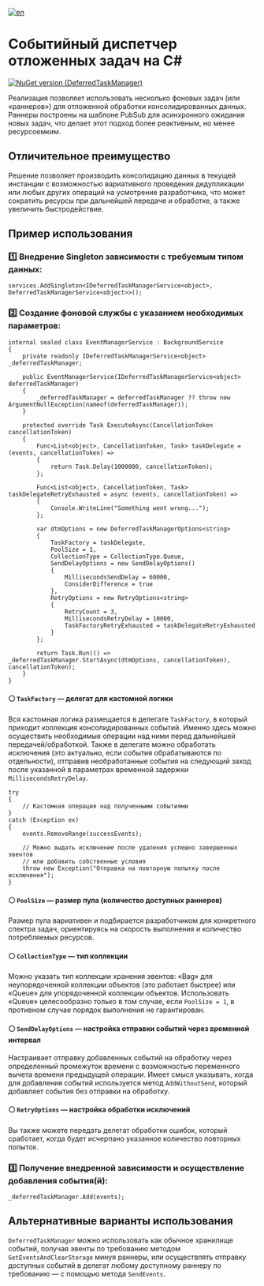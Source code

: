 [![en](https://img.shields.io/badge/lang-en-red.svg)](./README.md)

# Событийный диспетчер отложенных задач на C#

[![NuGet version (DeferredTaskManager)](https://img.shields.io/nuget/v/DeferredTaskManager.svg?style=flat-square)](https://www.nuget.org/packages/DeferredTaskManager)

Реализация позволяет использовать несколько фоновых задач (или «раннеров») для отложенной обработки консолидированных данных. Раннеры построены на шаблоне PubSub для асинхронного ожидания новых задач, что делает этот подход более реактивным, но менее ресурсоемким.

## Отличительное преимущество

Решение позволяет производить консолидацию данных в текущей инстанции с возможностью вариативного проведения дедупликации или любых других операций на усмотрение разработчика, что может сократить ресурсы при дальнейшей передаче и обработке, а также увеличить быстродействие.

## Пример использования

### 1️⃣ Внедрение Singleton зависимости с требуемым типом данных:

```
services.AddSingleton<IDeferredTaskManagerService<object>, DeferredTaskManagerService<object>>();
```

### 2️⃣ Создание фоновой службы с указанием необходимых параметров:

```
internal sealed class EventManagerService : BackgroundService
{
    private readonly IDeferredTaskManagerService<object> _deferredTaskManager;

    public EventManagerService(IDeferredTaskManagerService<object> deferredTaskManager)
    {
        _deferredTaskManager = deferredTaskManager ?? throw new ArgumentNullException(nameof(deferredTaskManager));
    }

    protected override Task ExecuteAsync(CancellationToken cancellationToken)
    {
        Func<List<object>, CancellationToken, Task> taskDelegate = (events, cancellationToken) =>
        {
            return Task.Delay(1000000, cancellationToken);
        };

        Func<List<object>, CancellationToken, Task> taskDelegateRetryExhausted = async (events, cancellationToken) =>
        {
            Console.WriteLine("Something went wrong...");
        };

        var dtmOptions = new DeferredTaskManagerOptions<string>
        {
            TaskFactory = taskDelegate,
            PoolSize = 1,
            CollectionType = CollectionType.Queue,
            SendDelayOptions = new SendDelayOptions()
            {
                MillisecondsSendDelay = 60000,
                ConsiderDifference = true
            },
            RetryOptions = new RetryOptions<string>
            {
                RetryCount = 3,
                MillisecondsRetryDelay = 10000,
                TaskFactoryRetryExhausted = taskDelegateRetryExhausted
            }
        };

        return Task.Run(() => _deferredTaskManager.StartAsync(dtmOptions, cancellationToken), cancellationToken);
    }
}
```
#### ⚪ ```TaskFactory``` — делегат для кастомной логики

Вся кастомная логика размещается в делегате ```TaskFactory```, в который приходит коллекция консолидированных событий. Именно здесь можно осуществить необходимые операции над ними перед дальнейшей передачей/обработкой. Также в делегате можно обработать исключения (это актуально, если события обрабатываются по отдельности), отправив необработанные события на следующий заход после указанной в параметрах временной задержки ```MillisecondsRetryDelay```.
```
try
{
    // Кастомная операция над полученными событиями
}
catch (Exception ex)
{
    events.RemoveRange(successEvents);

    // Можно выдать исключение после удаления успешно завершенных эвентов
    // или добавить собственные условия
    throw new Exception("Отправка на повторную попытку после исключения");
}
```
#### ⚪ ```PoolSize``` — размер пула (количество доступных раннеров)
Размер пула вариативен и подбирается разработчиком для конкретного спектра задач, ориентируясь на скорость выполнения и количество потребляемых ресурсов.
#### ⚪ ```CollectionType``` — тип коллекции
Можно указать тип коллекции хранения эвентов: «Bag» для неупорядоченной коллекции объектов (это работает быстрее) или «Queue» для упорядоченной коллекции объектов. Использовать «Queue» целесообразно только в том случае, если ```PoolSize = 1```, в противном случае порядок выполнения не гарантирован. 
#### ⚪ ```SendDelayOptions``` — настройка отправки событий через временной интервал
Настраивает отправку добавленных событий на обработку через определенный промежуток времени с возможностью переменного вычета времени предыдущей операции. Имеет смысл указывать, когда для добавления событий используется метод ```AddWithoutSend```, который добавляет события без отправки на обработку.
#### ⚪ ```RetryOptions``` — настройка обработки исключений
Вы также можете передать делегат обработки ошибок, который сработает, когда будет исчерпано указанное количество повторных попыток. 

### 3️⃣ Получение внедренной зависимости и осуществление добавления события(й):

```
_deferredTaskManager.Add(events);
```

## Альтернативные варианты использования
```DeferredTaskManager``` можно использовать как обычное хранилище событий, получая эвенты по требованию методом ```GetEventsAndClearStorage``` минуя раннеры, или осуществлять отправку доступных событий в делегат любому доступному раннеру по требованию — с помощью метода ```SendEvents```.
